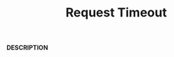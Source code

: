 ﻿---
category: 4xx
code: 408
cover: https://firebasestorage.googleapis.com/v0/b/capy-http.appspot.com/o/Capy408.gif?alt=media
coverAlt: Request Timeout
description: Request Timeout
pubDate: 2014-06-01
tags:
- 4xx
title: Request Timeout
---

__DESCRIPTION__